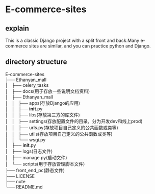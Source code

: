 # E-commerce-sites
## explain
This is a classic Django project with a split front and back.Many e-commerce sites are similar, and you can practice python and Django.
## directory structure
E-commerce-sites<br>
├── Ethanyan_mall<br>
│   ├── celery_tasks<br>
│   ├── docs(用于存放一些说明文档资料)<br>
│   ├── Ethanyan_mall<br>
│   │   ├── apps(存放Django的应用)<br>
│   │   ├── __init__.py<br>
│   │   ├── libs(存放第三方的库文件)<br>
│   │   ├── settings(存放配置文件的目录，分为开发dev和线上prod)<br>
│   │   ├── urls.py(存放项目自己定义的公共函数或类等)<br>
│   │   ├── utils(存放项目自己定义的公共函数或类等)<br>
│   │   └── wsgi.py<br>
│   ├── __init__.py<br>
│   ├── logs(日志文件)<br>
│   ├── manage.py(启动文件)<br>
│   └── scripts(用于存放管理脚本文件)<br>
├── front_end_pc(静态文件)<br>
├── LICENSE<br>
├── note<br>
└── README.md<br>
